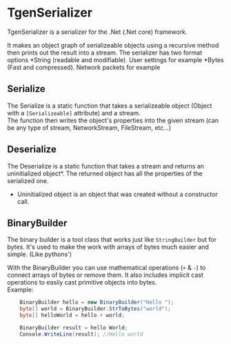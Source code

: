 # TgenSerializer

TgenSerializer is a serializer for the .Net (.Net core) framework.

It makes an object graph of serializeable objects using a recursive method
then prints out the result into a stream.
The serializer has two format options
*String (readable and modifiable). User settings for example
*Bytes (Fast and compressed). Network packets for example

## Serialize
The Serialize is a static function that takes a serializeable object (Object with a `[Serializeable]` attribute) and a stream.  
The function then writes the object's properties into the given stream (can be any type of stream, NetworkStream, FileStream, etc...)

## Deserialize
The Deserialize is a static function that takes a stream and returns an uninitialized object*.
The returned object has all the properties of the serialized one.

* Uninitialized object is an object that was created without a constructor call.

## BinaryBuilder
The binary builder is a tool class that works just like `StringBuilder` but for bytes.
It's used to make the work with arrays of bytes much easier and simple. (Like pythons')

With the BinaryBuilder you can use mathematical operations (`+` & `-`) to connect arrays of bytes or remove them.
It also includes implicit cast operations to easily cast primitive objects into bytes.  
Example:
```cs
    BinaryBuilder hello = new BinaryBuilder("Hello ");
    byte[] world = BinaryBuilder.StrToBytes("world");
    byte[] helloWorld = hello + world;

    BinaryBuilder result = hello World;
    Console.WriteLine(result); //Hello world
```